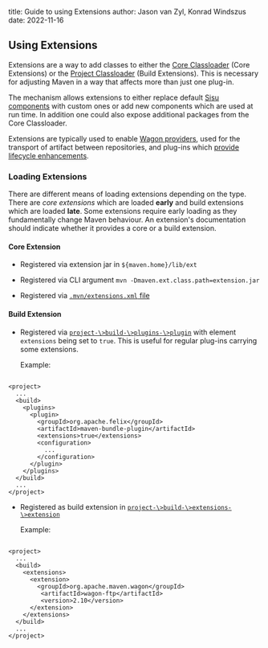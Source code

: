 title: Guide to using Extensions
author: Jason van Zyl, Konrad Windszus
date: 2022-11-16

<!--
Licensed to the Apache Software Foundation (ASF) under one
or more contributor license agreements.  See the NOTICE file
distributed with this work for additional information
regarding copyright ownership.  The ASF licenses this file
to you under the Apache License, Version 2.0 (the
"License"); you may not use this file except in compliance
with the License.  You may obtain a copy of the License at

    http://www.apache.org/licenses/LICENSE-2.0

Unless required by applicable law or agreed to in writing,
software distributed under the License is distributed on an
"AS IS" BASIS, WITHOUT WARRANTIES OR CONDITIONS OF ANY
KIND, either express or implied.  See the License for the
specific language governing permissions and limitations
under the License.
-->
## Using Extensions

 Extensions are a way to add classes to either the [Core Classloader](./guide-maven-classloading.html#core-classloader) (Core Extensions) or the [Project Classloader](./guide-maven-classloading.html#Project_Classloaders) (Build Extensions). This is necessary for adjusting Maven in a way that affects more than just one plug-in.

 The mechanism allows extensions to either replace default [Sisu components](https://www.eclipse.org/sisu/) with custom ones or add new components which are used at run time. In addition one could also expose additional packages from the Core Classloader.

 Extensions are typically used to enable [Wagon providers](../../wagon/wagon-providers/), used for the transport of artifact between repositories, and plug-ins which [provide lifecycle enhancements](../../examples/maven-3-lifecycle-extensions.html).

### Loading Extensions

 There are different means of loading extensions depending on the type. There are _core extensions_ which are loaded **early** and build extensions which are loaded **late**. Some extensions require early loading as they fundamentally change Maven behaviour. An extension's documentation should indicate whether it provides a core or a build extension.

#### Core Extension

- Registered via extension jar in `${maven.home}/lib/ext`

- Registered via CLI argument `mvn -Dmaven.ext.class.path=extension.jar`

- Registered via [`.mvn/extensions.xml` file](../../configure.html#mvn-extensions-xml-file)

#### Build Extension

- Registered via [`project-\>build-\>plugins-\>plugin`](../../pom.html#plugins) with element `extensions` being set to `true`. This is useful for regular plug-ins carrying some extensions.

   Example:

```

<project>
  ...
  <build>
    <plugins>
      <plugin>
        <groupId>org.apache.felix</groupId>
        <artifactId>maven-bundle-plugin</artifactId>
        <extensions>true</extensions>
        <configuration>
          ...
        </configuration>
      </plugin>
    </plugins>
  </build>
  ...
</project>

```

- Registered as build extension in [`project-\>build-\>extensions-\>extension`](../../pom.html#extensions)

   Example:

```

<project>
  ...
  <build>
    <extensions>
      <extension>
        <groupId>org.apache.maven.wagon</groupId>
         <artifactId>wagon-ftp</artifactId>
         <version>2.10</version>
      </extension>
    </extensions>
  </build>
  ...
</project>

```
